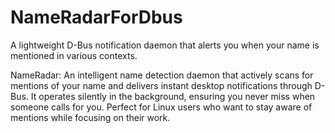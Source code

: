 # NameRadarForDbus
A lightweight D-Bus notification daemon that alerts you when your name is mentioned in various contexts.


NameRadar: An intelligent name detection daemon that actively scans for mentions of your name and delivers instant desktop notifications through D-Bus. It operates silently in the background, ensuring you never miss when someone calls for you. Perfect for Linux users who want to stay aware of mentions while focusing on their work.
